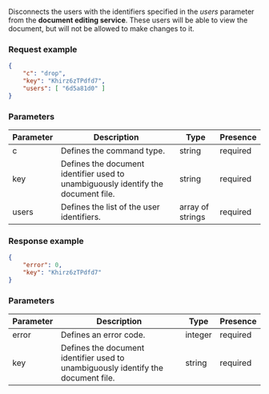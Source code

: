 Disconnects the users with the identifiers specified in the *users* parameter from the **document editing service**. These users will be able to view the document, but will not be allowed to make changes to it.

### Request example

``` json
{
    "c": "drop",
    "key": "Khirz6zTPdfd7",
    "users": [ "6d5a81d0" ]
}
```

### Parameters

| Parameter | Description                                                                       | Type             | Presence |
| --------- | --------------------------------------------------------------------------------- | ---------------- | -------- |
| c         | Defines the command type.                                                         | string           | required |
| key       | Defines the document identifier used to unambiguously identify the document file. | string           | required |
| users     | Defines the list of the user identifiers.                                         | array of strings | required |

### Response example

``` json
{
    "error": 0,
    "key": "Khirz6zTPdfd7"
}
```

### Parameters

| Parameter | Description                                                                       | Type    | Presence |
| --------- | --------------------------------------------------------------------------------- | ------- | -------- |
| error     | Defines an error code.                                                            | integer | required |
| key       | Defines the document identifier used to unambiguously identify the document file. | string  | required |
